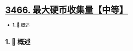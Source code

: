 # [3466. 最大硬币收集量【中等】](https://github.com/tnotesjs/TNotes.leetcode/tree/main/notes/3466.%20%E6%9C%80%E5%A4%A7%E7%A1%AC%E5%B8%81%E6%94%B6%E9%9B%86%E9%87%8F%E3%80%90%E4%B8%AD%E7%AD%89%E3%80%91)

<!-- region:toc -->

- [1. 📝 概述](#1--概述)

<!-- endregion:toc -->

## 1. 📝 概述
